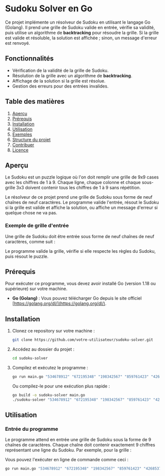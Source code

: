 # Sudoku Solver en Go

Ce projet implémente un résolveur de Sudoku en utilisant le langage Go (Golang). Il prend une grille de Sudoku valide en entrée, vérifie sa validité, puis utilise un algorithme de **backtracking** pour résoudre la grille. Si la grille est valide et résoluble, la solution est affichée ; sinon, un message d'erreur est renvoyé.

## Fonctionnalités

- Vérification de la validité de la grille de Sudoku.
- Résolution de la grille avec un algorithme de **backtracking**.
- Affichage de la solution si la grille est résolue.
- Gestion des erreurs pour des entrées invalides.

## Table des matières

1. [Aperçu](#aperçu)
2. [Prérequis](#prérequis)
3. [Installation](#installation)
4. [Utilisation](#utilisation)
5. [Exemples](#exemples)
6. [Structure du projet](#structure-du-projet)
7. [Contribuer](#contribuer)
8. [Licence](#licence)

## Aperçu

Le Sudoku est un puzzle logique où l'on doit remplir une grille de 9x9 cases avec les chiffres de 1 à 9. Chaque ligne, chaque colonne et chaque sous-grille 3x3 doivent contenir tous les chiffres de 1 à 9 sans répétition.

Le résolveur de ce projet prend une grille de Sudoku sous forme de neuf chaînes de neuf caractères. Le programme valide l'entrée, résout le Sudoku si la grille est valide et affiche la solution, ou affiche un message d'erreur si quelque chose ne va pas.

### Exemple de grille d'entrée

Une grille de Sudoku doit être entrée sous forme de neuf chaînes de neuf caractères, comme suit :

Le programme valide la grille, vérifie si elle respecte les règles du Sudoku, puis résout le puzzle.

## Prérequis

Pour exécuter ce programme, vous devez avoir installé Go (version 1.18 ou supérieure) sur votre machine.

- **Go (Golang)** : Vous pouvez télécharger Go depuis le site officiel [https://golang.org/dl/](https://golang.org/dl/).

## Installation

1. Clonez ce repository sur votre machine :
    ```bash
    git clone https://github.com/votre-utilisateur/sudoku-solver.git
    ```

2. Accédez au dossier du projet :
    ```bash
    cd sudoku-solver
    ```

3. Compilez et exécutez le programme :
    ```bash
    go run main.go "534678912" "672195348" "198342567" "859761423" "426853791" "713924856" "961537284" "287419635" "345286179"
    ```

   Ou compilez-le pour une exécution plus rapide :
    ```bash
    go build -o sudoku-solver main.go
    ./sudoku-solver "534678912" "672195348" "198342567" "859761423" "426853791" "713924856" "961537284" "287419635" "345286179"
    ```

## Utilisation

### Entrée du programme

Le programme attend en entrée une grille de Sudoku sous la forme de 9 chaînes de caractères. Chaque chaîne doit contenir exactement 9 chiffres représentant une ligne du Sudoku. Par exemple, pour la grille :

Vous pouvez l'exécuter en ligne de commande comme ceci :

```bash
go run main.go "534678912" "672195348" "198342567" "859761423" "426853791" "713924856" "961537284" "287419635" "345286179"


